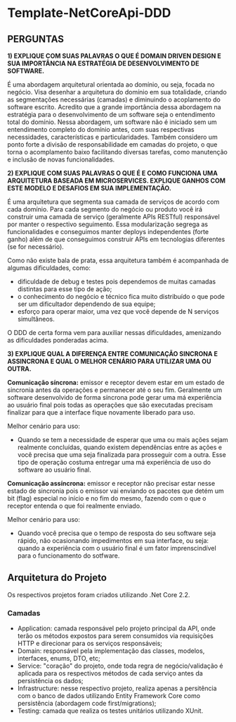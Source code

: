 # Template-NetCoreApi-DDD

## PERGUNTAS


**1) EXPLIQUE COM SUAS PALAVRAS O QUE É DOMAIN DRIVEN DESIGN E SUA IMPORTÂNCIA
NA ESTRATÉGIA DE DESENVOLVIMENTO DE SOFTWARE.**

É uma abordagem arquitetural orientada ao domínio, ou seja, focada no negócio. 
Visa desenhar a arquitetura do domínio em sua totalidade, criando as segmentações necessárias (camadas) e diminuindo o acoplamento do software escrito.
Acredito que a grande importância dessa abordagem na estratégia para o desenvolvimento de um software seja o entendimento total do domínio.
Nessa abordagem, um software não é iniciado sem um entendimento completo do domínio antes, com suas respectivas necessidades, características e particularidades.
Também considero um ponto forte a divisão de responsabilidade em camadas do projeto, o que torna o acomplamento baixo facilitando diversas tarefas, como manutenção e inclusão de novas funcionalidades.


**2) EXPLIQUE COM SUAS PALAVRAS O QUE É E COMO FUNCIONA UMA ARQUITETURA BASEADA
EM MICROSERVICES. EXPLIQUE GANHOS COM ESTE MODELO E DESAFIOS EM SUA
IMPLEMENTAÇÃO.**

É uma arquitetura que segmenta sua camada de serviços de acordo com cada domínio. 
Para cada segmento do negócio ou produto você irá construir uma camada de serviço (geralmente APIs RESTful) responsável por manter o respectivo seguimento.
Essa modularização segrega as funcionalidades e conseguimos manter deploys independentes (forte ganho) além de que conseguimos construir APIs em tecnologias diferentes (se for necessário).

Como não existe bala de prata, essa arquitetura também é acompanhada de algumas dificuldades, como: 

- dificuldade de debug e testes pois dependemos de muitas camadas distintas para esse tipo de ação;
- o conhecimento do negócio e técnico fica muito distribuído o que pode ser um dificultador dependendo de sua equipe;
- esforço para operar maior, uma vez que você depende de N serviços simultâneos.

O DDD de certa forma vem para auxiliar nessas dificuldades, amenizando as dificuldades ponderadas acima.

**3) EXPLIQUE QUAL A DIFERENÇA ENTRE COMUNICAÇÃO SINCRONA E ASSINCRONA E QUAL O
MELHOR CENÁRIO PARA UTILIZAR UMA OU OUTRA.**

**Comunicação síncrona:** emissor e receptor devem estar em um estado de sincronia antes da operações e permanecer até o seu fim. 
Geralmente um software desenvolvido de forma síncrona pode gerar uma má experiência ao usuário final pois todas as operações que são executadas precisam finalizar para que a interface fique novamente liberado para uso.

Melhor cenário para uso:
- Quando se tem a necessidade de esperar que uma ou mais ações sejam realmente concluídas, quando existem dependências entre as ações e você precisa que uma seja finalizada para prosseguir com a outra. Esse tipo de operação costuma entregar uma má experiência de uso do software ao usuário final. 

**Comunicação assíncrona:** emissor e receptor não precisar estar nesse estado de sincronia pois o emissor vai enviando os pacotes que detém um bit (flag) especial no início e no fim do mesmo, fazendo com o que o receptor entenda o que foi realmente enviado.

Melhor cenário para uso:
- Quando você precisa que o tempo de resposta do seu software seja rápido, não ocasionando impedimentos em sua interface, ou seja: quando a experiência com o usuário final é um fator imprenscindível para o funcionamento do sotfware.

## Arquitetura do Projeto

Os respectivos projetos foram criados utilizando .Net Core 2.2.

### Camadas
- Application: camada responsável pelo projeto principal da API, onde terão os métodos expostos para serem consumidos via requisições HTTP e direcionar para os serviços responsáveis;
- Domain: responsável pela implementação das classes, modelos, interfaces, enums, DTO, etc;
- Service: "coração" do projeto, onde toda regra de negócio/validação é aplicada para os respectivos métodos de cada serviço antes da persistência os dados;
- Infrastructure: nesse respectivo projeto, realiza apenas a persitência com o banco de dados utilizando Entity Framework Core como persistência (abordagem code first/migrations);
- Testing: camada que realiza os testes unitários utilizando XUnit.
